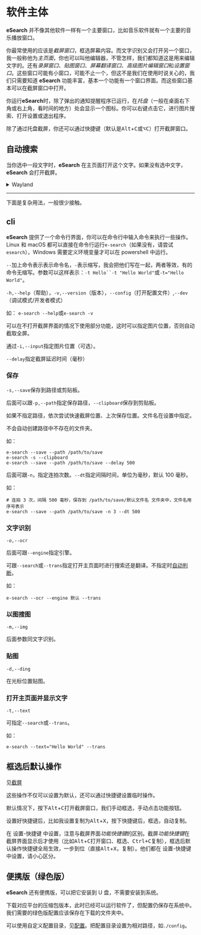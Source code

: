 # 软件主体

**eSearch** 并不像其他软件一样有一个主要窗口，比如音乐软件就有一个主要的音乐播放窗口。

你最常使用的应该是*截屏窗口*，框选屏幕内容。而文字识别又会打开另一个窗口，我一般称他为*主页面*，你也可以叫他编辑器，不管怎样，我们都知道这是用来编辑文字的。还有*录屏窗口*、_贴图窗口_、_屏幕翻译窗口_、*高级图片编辑窗口*和*设置窗口*。这些窗口可能有小窗口，可能不止一个，但这不是我们在使用时说关心的，我们只需要知道 **eSearch** 功能丰富，基本一个功能有一个窗口界面。而这些窗口基本可以在截屏窗口中打开。

你运行**eSearch**时，除了弹出的通知提醒程序已运行，在*托盘*（一般在桌面右下角或右上角，看时间的地方）处会显示一个图标。你可以右键点击它，进行图片搜索、打开设置或退出程序。

除了通过托盘截屏，你还可以通过快捷键（默认是<kbd>Alt</kbd>+<kbd>C</kbd>或<kbd>⌥</kbd><kbd>C</kbd>）打开截屏窗口。

## 自动搜索

当你选中一段文字时，**eSearch** 在主页面打开这个文字。如果没有选中文字，**eSearch** 会打开截屏。

<details>
<summary>Wayland</summary>
Wayland 环境下无法获取选中文字，在KDE下甚至会造成按键锁定，见 https://github.com/xushengfeng/eSearch/issues/248#issuecomment-2236211435"> GitHub issue
</details>

---

下面是复杂用法，一般很少接触。

## cli

**eSearch** 提供了一个命令行界面，你可以在命令行中输入命令来执行一些操作。Linux 和 macOS 都可以直接在命令行运行`e-search`（如果没有，请尝试`esearch`），Windows 需要定义环境变量才可以在 powershell 中运行。

`--`加上命令表示表示命令名，`-`表示缩写，我会把他们写在一起，两者等效，有的命令无缩写。参数可以这样表示：` -t Hello``-t "Hello World" `或`-t="Hello World"`。

`-h,--help`（帮助），`-v,--version`（版本），`--config`（打开配置文件）,`--dev`（调试模式/开发者模式）

如：
`e-search --help`或`e-search -v`

可以在不打开截屏界面的情况下使用部分功能，这时可以指定图片位置，否则自动截取全屏。

通过`-i,--input`指定图片位置（可选）。

`--delay`指定截屏延迟时间（毫秒）

### 保存

`-s,--save`保存到路径或剪贴板。

后面可以跟`-p,--path`指定保存路径，`--clipboard`保存到剪贴板。

如果不指定路径，依次尝试快速截屏位置、上次保存位置。文件名在设置中指定。

不会自动创建路径中不存在的文件夹。

如：

```shell
e-search --save --path /path/to/save
e-search -s --clipboard
e-search --save --path /path/to/save --delay 500
```

<!-- todo 可指定文件名 -->

后面可跟`-n`，指定连拍次数。`--dt`指定间隔时间，单位为毫秒，默认 100 毫秒。

如：

```shell
# 连拍 3 次，间隔 500 毫秒，保存到 /path/to/save/默认文件名 文件夹中，文件名用序号表示
e-search --save --path /path/to/save -n 3 --dt 500
```

### 文字识别

`-o,--ocr`

后面可跟`--engine`指定引擎。

可跟`--search`或`--trans`指定打开主页面时进行搜索还是翻译。不指定时[自动判断](editor.md#页面模式)。

如：

```shell
e-search --ocr --engine 默认 --trans
```

### 以图搜图

`-m,--img`

后面参数同文字识别。

### 贴图

`-d,--ding`

在光标位置贴图。

### 打开主页面并显示文字

`-t,--text`

可指定`--search`或`--trans`。

如：

```shell
e-search --text="Hello World" --trans
```

## 框选后默认操作

见[截屏](clip.md#框选后默认操作)

这些操作不仅可以设置为默认，还可以通过快捷键设置临时操作。

默认情况下，按下<kbd>Alt</kbd>+<kbd>C</kbd>打开截屏窗口，我们手动框选，手动点击功能按钮。

设置好快捷键后，比如我设置复制为<kbd>Alt</kbd>+<kbd>X</kbd>，按下快捷键后，框选，自动复制。

在 设置-快捷键 中设置，注意与截屏界面*功能快捷键*的区别。截屏*功能快捷键*在截屏界面显示后才使用（比如<kbd>Alt</kbd>+<kbd>C</kbd>打开窗口、框选、<kbd>Ctrl+C</kbd>复制），框选后默认操作快捷键全局生效，一步到位（直接<kbd>Alt</kbd>+<kbd>X</kbd>，复制）。他们都在 设置-快捷键 中设置，请小心区分。

## 便携版（绿色版）

**eSearch** 还有便携版，可以把它安装到 U 盘，不需要安装到系统。

下载对应平台的压缩包版本，此时已经可以运行软件了，但配置仍保存在系统中。我们需要的绿色版配置应该保存在下载的文件夹中。

可以使用自定义配置目录，见[配置](setting.md#自定义配置目录)。把配置目录设置为相对路径，如`./config`。

<!-- todo 更简单的方法是在运行目录下创建`portable`文件夹，这样软件就自动使用该目录作为配置目录。自定义配置目录的优先级更高。 -->
